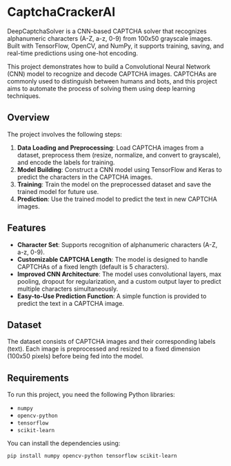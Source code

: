 # CaptchaCrackerAI
DeepCaptchaSolver is a CNN-based CAPTCHA solver that recognizes alphanumeric characters (A-Z, a-z, 0-9) from 100x50 grayscale images. Built with TensorFlow, OpenCV, and NumPy, it supports training, saving, and real-time predictions using one-hot encoding.

This project demonstrates how to build a Convolutional Neural Network (CNN) model to recognize and decode CAPTCHA images. CAPTCHAs are commonly used to distinguish between humans and bots, and this project aims to automate the process of solving them using deep learning techniques.

## Overview

The project involves the following steps:
1. **Data Loading and Preprocessing**: Load CAPTCHA images from a dataset, preprocess them (resize, normalize, and convert to grayscale), and encode the labels for training.
2. **Model Building**: Construct a CNN model using TensorFlow and Keras to predict the characters in the CAPTCHA images.
3. **Training**: Train the model on the preprocessed dataset and save the trained model for future use.
4. **Prediction**: Use the trained model to predict the text in new CAPTCHA images.

## Features
- **Character Set**: Supports recognition of alphanumeric characters (A-Z, a-z, 0-9).
- **Customizable CAPTCHA Length**: The model is designed to handle CAPTCHAs of a fixed length (default is 5 characters).
- **Improved CNN Architecture**: The model uses convolutional layers, max pooling, dropout for regularization, and a custom output layer to predict multiple characters simultaneously.
- **Easy-to-Use Prediction Function**: A simple function is provided to predict the text in a CAPTCHA image.

## Dataset
The dataset consists of CAPTCHA images and their corresponding labels (text). Each image is preprocessed and resized to a fixed dimension (100x50 pixels) before being fed into the model.

## Requirements
To run this project, you need the following Python libraries:
- `numpy`
- `opencv-python`
- `tensorflow`
- `scikit-learn`

You can install the dependencies using:
```bash
pip install numpy opencv-python tensorflow scikit-learn

